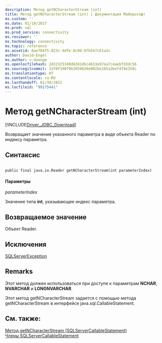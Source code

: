 ```yaml
---
description: Метод getNCharacterStream (int)
title: Метод getNCharacterStream (int) | Документация Майкрософт
ms.custom: ''
ms.date: 01/19/2017
ms.prod: sql
ms.prod_service: connectivity
ms.reviewer: ''
ms.technology: connectivity
ms.topic: reference
ms.assetid: 6ae704f5-823c-4dfe-8c08-07b547c61a3c
author: David-Engel
ms.author: v-daenge
ms.openlocfilehash: 2d32325349d63d1dbc4633e97ea7c4aebfd3dc56
ms.sourcegitcommit: 33f0f190f962059826e002be165a2bef4f9e350c
ms.translationtype: HT
ms.contentlocale: ru-RU
ms.lasthandoff: 01/30/2021
ms.locfileid: "99175441"
---
```

# <a name="getncharacterstream-method-int"></a>Метод getNCharacterStream (int)
[!INCLUDE[Driver_JDBC_Download](../../../includes/driver_jdbc_download.md)]

  Возвращает значение указанного параметра в виде объекта Reader по индексу параметра.  
  
## <a name="syntax"></a>Синтаксис  
  
```  
  
public final java.io.Reader getNCharacterStream(int parameterIndex)  
```  
  
#### <a name="parameters"></a>Параметры  
 *parameterIndex*  
  
 Значение типа **int**, указывающее индекс параметра.  
  
## <a name="return-value"></a>Возвращаемое значение  
 Объект Reader.  
  
## <a name="exceptions"></a>Исключения  
 [SQLServerException](../../../connect/jdbc/reference/sqlserverexception-class.md)  
  
## <a name="remarks"></a>Remarks  
 Этот метод должен использоваться при доступе к параметрам **NCHAR**, **NVARCHAR** и **LONGNVARCHAR**.  
  
 Этот метод getNCharacterStream задается с помощью метода getNCharacterStream в интерфейсе java.sql.CallableStatement.  
  
## <a name="see-also"></a>См. также:  
 [Метод getNCharacterStream (SQLServerCallableStatement)](../../../connect/jdbc/reference/getncharacterstream-method-sqlservercallablestatement.md)   
 [Члены SQLServerCallableStatement](../../../connect/jdbc/reference/sqlservercallablestatement-members.md)  
  
  
